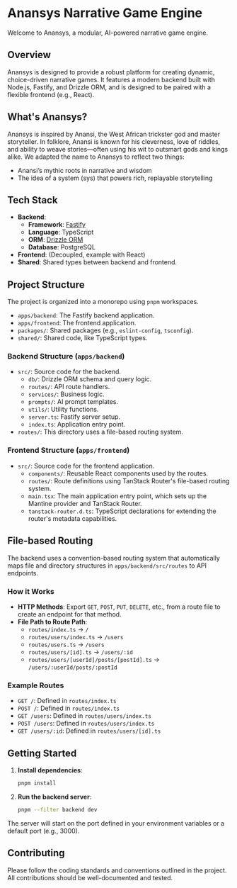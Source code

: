 # Anansys Narrative Game Engine

Welcome to Anansys, a modular, AI-powered narrative game engine.

## Overview

Anansys is designed to provide a robust platform for creating dynamic, choice-driven narrative games. It features a modern backend built with Node.js, Fastify, and Drizzle ORM, and is designed to be paired with a flexible frontend (e.g., React).

## What's Anansys?
Anansys is inspired by Anansi, the West African trickster god and master storyteller. In folklore, Anansi is known for his cleverness, love of riddles, and ability to weave stories—often using his wit to outsmart gods and kings alike.
We adapted the name to Anansys to reflect two things:

- Anansi’s mythic roots in narrative and wisdom
- The idea of a system (sys) that powers rich, replayable storytelling

## Tech Stack

-   **Backend**:
    -   **Framework**: [Fastify](https://www.fastify.io/)
    -   **Language**: TypeScript
    -   **ORM**: [Drizzle ORM](https://orm.drizzle.team/)
    -   **Database**: PostgreSQL
-   **Frontend**: (Decoupled, example with React)
-   **Shared**: Shared types between backend and frontend.

## Project Structure

The project is organized into a monorepo using `pnpm` workspaces.

-   `apps/backend`: The Fastify backend application.
-   `apps/frontend`: The frontend application.
-   `packages/`: Shared packages (e.g., `eslint-config`, `tsconfig`).
-   `shared/`: Shared code, like TypeScript types.

### Backend Structure (`apps/backend`)

-   `src/`: Source code for the backend.
    -   `db/`: Drizzle ORM schema and query logic.
    -   `routes/`: API route handlers.
    -   `services/`: Business logic.
    -   `prompts/`: AI prompt templates.
    -   `utils/`: Utility functions.
    -   `server.ts`: Fastify server setup.
    -   `index.ts`: Application entry point.
-   `routes/`: This directory uses a file-based routing system.

### Frontend Structure (`apps/frontend`)

-   `src/`: Source code for the frontend application.
    -   `components/`: Reusable React components used by the routes.
    -   `routes/`: Route definitions using TanStack Router's file-based routing system.
    -   `main.tsx`: The main application entry point, which sets up the Mantine provider and TanStack Router.
    -   `tanstack-router.d.ts`: TypeScript declarations for extending the router's metadata capabilities.

## File-based Routing

The backend uses a convention-based routing system that automatically maps file and directory structures in `apps/backend/src/routes` to API endpoints.

### How it Works

-   **HTTP Methods**: Export `GET`, `POST`, `PUT`, `DELETE`, etc., from a route file to create an endpoint for that method.
-   **File Path to Route Path**:
    -   `routes/index.ts` -> `/`
    -   `routes/users/index.ts` -> `/users`
    -   `routes/users.ts` -> `/users`
    -   `routes/users/[id].ts` -> `/users/:id`
    -   `routes/users/[userId]/posts/[postId].ts` -> `/users/:userId/posts/:postId`

### Example Routes

-   `GET /`: Defined in `routes/index.ts`
-   `POST /`: Defined in `routes/index.ts`
-   `GET /users`: Defined in `routes/users/index.ts`
-   `POST /users`: Defined in `routes/users/index.ts`
-   `GET /users/:id`: Defined in `routes/users/[id].ts`

## Getting Started

1.  **Install dependencies**:
    ```bash
    pnpm install
    ```
2.  **Run the backend server**:
    ```bash
    pnpm --filter backend dev
    ```

The server will start on the port defined in your environment variables or a default port (e.g., 3000).

## Contributing

Please follow the coding standards and conventions outlined in the project.
All contributions should be well-documented and tested. 
